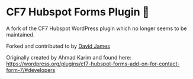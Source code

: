 # CF7 Hubspot Forms Plugin 🔁

A fork of the CF7 Hubspot WordPress plugin which no longer seems to be maintained.

Forked and contributed to by [David James](https://github.com/daviddeejjames)

Originally created by Ahmad Karim and found here: https://wordpress.org/plugins/cf7-hubspot-forms-add-on-for-contact-form-7/#developers


